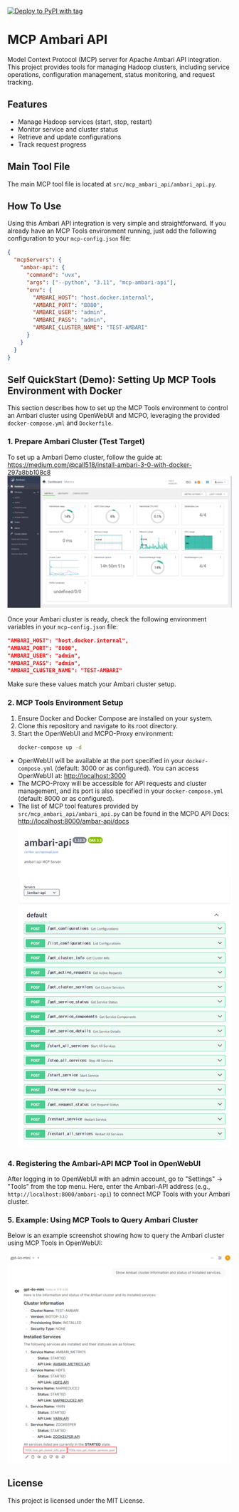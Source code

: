 [![Deploy to PyPI with tag](https://github.com/call518/MCP-Ambari-API/actions/workflows/pypi-publish.yml/badge.svg)](https://github.com/call518/MCP-Ambari-API/actions/workflows/pypi-publish.yml)

# MCP Ambari API

Model Context Protocol (MCP) server for Apache Ambari API integration. This project provides tools for managing Hadoop clusters, including service operations, configuration management, status monitoring, and request tracking.

## Features

- Manage Hadoop services (start, stop, restart)
- Monitor service and cluster status
- Retrieve and update configurations
- Track request progress

## Main Tool File

The main MCP tool file is located at `src/mcp_ambari_api/ambari_api.py`.

## How To Use

Using this Ambari API integration is very simple and straightforward. If you already have an MCP Tools environment running, just add the following configuration to your `mcp-config.json` file:

```json
{
  "mcpServers": {
    "ambar-api": {
      "command": "uvx",
      "args": ["--python", "3.11", "mcp-ambari-api"],
      "env": {
        "AMBARI_HOST": "host.docker.internal",
        "AMBARI_PORT": "8080",
        "AMBARI_USER": "admin",
        "AMBARI_PASS": "admin",
        "AMBARI_CLUSTER_NAME": "TEST-AMBARI"
      }
    }
  }
}
```

## Self QuickStart (Demo): Setting Up MCP Tools Environment with Docker

This section describes how to set up the MCP Tools environment to control an Ambari cluster using OpenWebUI and MCPO, leveraging the provided `docker-compose.yml` and `Dockerfile`.

### 1. Prepare Ambari Cluster (Test Target)

To set up a Ambari Demo cluster, follow the guide at:
https://medium.com/@call518/install-ambari-3-0-with-docker-297a8bb108c8
![Example: Ambari Demo Cluster](img/ex-ambari.png)

Once your Ambari cluster is ready, check the following environment variables in your `mcp-config.json` file:

```json
"AMBARI_HOST": "host.docker.internal",
"AMBARI_PORT": "8080",
"AMBARI_USER": "admin",
"AMBARI_PASS": "admin",
"AMBARI_CLUSTER_NAME": "TEST-AMBARI"
```
Make sure these values match your Ambari cluster setup.

### 2. MCP Tools Environment Setup

1. Ensure Docker and Docker Compose are installed on your system.
2. Clone this repository and navigate to its root directory.
3. Start the OpenWebUI and MCPO-Proxy environment:
   ```bash
   docker-compose up -d
   ```

- OpenWebUI will be available at the port specified in your `docker-compose.yml` (default: 3000 or as configured). You can access OpenWebUI at: [http://localhost:3000](http://localhost:3000)
- The MCPO-Proxy will be accessible for API requests and cluster management, and its port is also specified in your `docker-compose.yml` (default: 8000 or as configured).
- The list of MCP tool features provided by `src/mcp_ambari_api/ambari_api.py` can be found in the MCPO API Docs: [http://localhost:8000/ambar-api/docs](http://localhost:8000/ambar-api/docs)
![Example: MCPO-Proxy](img/mcpo-proxy-api-docs.png)

### 4. Registering the Ambari-API MCP Tool in OpenWebUI

After logging in to OpenWebUI with an admin account, go to "Settings" → "Tools" from the top menu.
Here, enter the Ambari-API address (e.g., `http://localhost:8000/ambari-api`) to connect MCP Tools with your Ambari cluster.

### 5. Example: Using MCP Tools to Query Ambari Cluster

Below is an example screenshot showing how to query the Ambari cluster using MCP Tools in OpenWebUI:

![Example: Querying Ambari Cluster](img/ex-qna.png)

## License

This project is licensed under the MIT License.